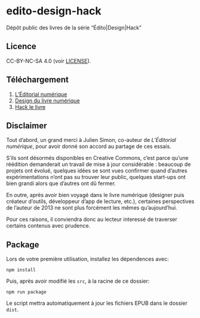 # edito-design-hack

Dépôt public des livres de la série “Édito|Design|Hack”

## Licence

CC-BY-NC-SA 4.0 (voir [LICENSE](LICENSE)).

## Téléchargement

1. [L’Éditorial numérique](https://github.com/JayPanoz/edito-design-hack/raw/master/dist/LEditorialNumerique.epub)
2. [Design du livre numérique](https://github.com/JayPanoz/edito-design-hack/raw/master/dist/DesignDuLivreNumerique.epub)
3. [Hack le livre](https://github.com/JayPanoz/edito-design-hack/raw/master/dist/HackLeLivre.epub)

## Disclaimer

Tout d’abord, un grand merci à Julien Simon, co-auteur de *L’Éditorial numérique*, pour avoir donné son accord au partage de ces essais.

S’ils sont désormés disponibles en Creative Commons, c’est parce qu’une réédition demanderait un travail de mise à jour considérable : beaucoup de projets ont évolué, quelques idées se sont vues confirmer quand d’autres expérimentations n’ont pas su trouver leur public, quelques start-ups ont bien grandi alors que d’autres ont dû fermer.

En outre, après avoir bien voyagé dans le livre numérique (designer puis créateur d’outils, développeur d’app de lecture, etc.), certaines perspectives de l’auteur de 2013 ne sont plus forcément les mêmes qu’aujourd’hui.

Pour ces raisons, il conviendra donc au lecteur interessé de traverser certains contenus avec prudence.

## Package

Lors de votre première utilisation, installez les dépendences avec:

```
npm install
```

Puis, après avoir modifié les `src`, à la racine de ce dossier:

```
npm run package
```

Le script mettra automatiquement à jour les fichiers EPUB dans le dossier `dist`.